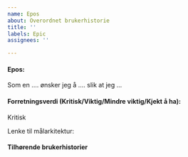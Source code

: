 ```yaml
---
name: Epos
about: Overordnet brukerhistorie
title: ''
labels: Epic
assignees: ''

---
```


#### Epos:
Som en ....
ønsker jeg å ....
slik at jeg ...
#### Forretningsverdi (Kritisk/Viktig/Mindre viktig/Kjekt å ha):
Kritisk

Lenke til målarkitektur:

#### Tilhørende brukerhistorier
#
#
#

